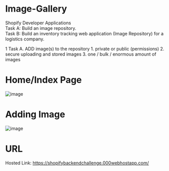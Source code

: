 # Image-Gallery
Shopify Developer Applications      
Task A: Build an image repository.  
Task B: Build an inventory tracking web application (Image Repository) for a logistics company.  

 1 Task A. ADD image(s) to the repository
    1. private or public (permissions)
    2. secure uploading and stored images
    3. one / bulk / enormous amount of images 
 


# Home/Index Page
![image](https://user-images.githubusercontent.com/59449776/148281294-f9f0c491-2e0f-4efd-9ec7-78a5d45f707a.png)

# Adding Image
![image](https://user-images.githubusercontent.com/59449776/148282133-e7f0db0c-4c00-4fea-b7d4-8e15c256610d.png)

# URL
Hosted Link: https://shopifybackendchallenge.000webhostapp.com/
